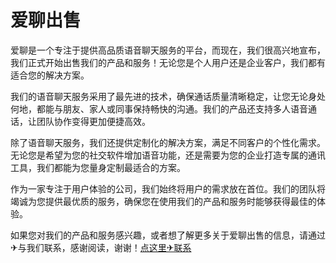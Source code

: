 # 爱聊出售

爱聊是一个专注于提供高品质语音聊天服务的平台，而现在，我们很高兴地宣布，我们正式开始出售我们的产品和服务！无论您是个人用户还是企业客户，我们都有适合您的解决方案。

我们的语音聊天服务采用了最先进的技术，确保通话质量清晰稳定，让您无论身处何地，都能与朋友、家人或同事保持畅快的沟通。我们的产品还支持多人语音通话，让团队协作变得更加便捷高效。

除了语音聊天服务，我们还提供定制化的解决方案，满足不同客户的个性化需求。无论您是希望为您的社交软件增加语音功能，还是需要为您的企业打造专属的通讯工具，我们都能为您量身定制最适合的方案。

作为一家专注于用户体验的公司，我们始终将用户的需求放在首位。我们的团队将竭诚为您提供最优质的服务，确保您在使用我们的产品和服务时能够获得最佳的体验。

如果您对我们的产品和服务感兴趣，或者想了解更多关于爱聊出售的信息，请通过✈与我们联系，感谢阅读，谢谢！[点这里✈联系](https://w.k02.cc)